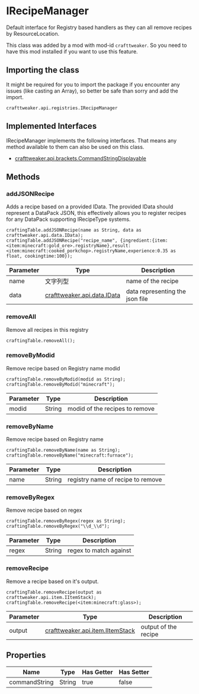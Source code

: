 # IRecipeManager

Default interface for Registry based handlers as they can all remove recipes by ResourceLocation.

This class was added by a mod with mod-id `crafttweaker`. So you need to have this mod installed if you want to use this feature.

## Importing the class
It might be required for you to import the package if you encounter any issues (like casting an Array), so better be safe than sorry and add the import.
```zenscript
crafttweaker.api.registries.IRecipeManager
```

## Implemented Interfaces
IRecipeManager implements the following interfaces. That means any method available to them can also be used on this class.
- [crafttweaker.api.brackets.CommandStringDisplayable](/vanilla/api/brackets/CommandStringDisplayable)

## Methods
### addJSONRecipe

Adds a recipe based on a provided IData. The provided IData should represent a DataPack JSON, this effectively allows you to register recipes for any DataPack supporting IRecipeType systems.

```zenscript
craftingTable.addJSONRecipe(name as String, data as crafttweaker.api.data.IData);
craftingTable.addJSONRecipe("recipe_name", {ingredient:{item:<item:minecraft:gold_ore>.registryName},result:<item:minecraft:cooked_porkchop>.registryName,experience:0.35 as float, cookingtime:100});
```

| Parameter | Type                                                   | Description                     |
| --------- | ------------------------------------------------------ | ------------------------------- |
| name      | 文字列型                                                   | name of the recipe              |
| data      | [crafttweaker.api.data.IData](/vanilla/api/data/IData) | data representing the json file |


### removeAll

Remove all recipes in this registry

```zenscript
craftingTable.removeAll();
```

### removeByModid

Remove recipe based on Registry name modid

```zenscript
craftingTable.removeByModid(modid as String);
craftingTable.removeByModid("minecraft");
```

| Parameter | Type   | Description                    |
| --------- | ------ | ------------------------------ |
| modid     | String | modid of the recipes to remove |


### removeByName

Remove recipe based on Registry name

```zenscript
craftingTable.removeByName(name as String);
craftingTable.removeByName("minecraft:furnace");
```

| Parameter | Type   | Description                       |
| --------- | ------ | --------------------------------- |
| name      | String | registry name of recipe to remove |


### removeByRegex

Remove recipe based on regex

```zenscript
craftingTable.removeByRegex(regex as String);
craftingTable.removeByRegex("\\d_\\d");
```

| Parameter | Type   | Description            |
| --------- | ------ | ---------------------- |
| regex     | String | regex to match against |


### removeRecipe

Remove a recipe based on it's output.

```zenscript
craftingTable.removeRecipe(output as crafttweaker.api.item.IItemStack);
craftingTable.removeRecipe(<item:minecraft:glass>);
```

| Parameter | Type                                                              | Description          |
| --------- | ----------------------------------------------------------------- | -------------------- |
| output    | [crafttweaker.api.item.IItemStack](/vanilla/api/items/IItemStack) | output of the recipe |



## Properties

| Name          | Type   | Has Getter | Has Setter |
| ------------- | ------ | ---------- | ---------- |
| commandString | String | true       | false      |

